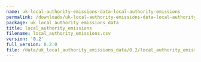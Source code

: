 ```yaml
---
name: uk-local-authority-emissions-data-local-authority-emissions
permalink: /downloads/uk-local-authority-emissions-data-local-authority-emissions/0_2
package: uk_local_authority_emissions_data
title: local_authority_emissions
filename: local_authority_emissions.csv
version: '0.2'
full_version: 0.2.0
file: /data/uk_local_authority_emissions_data/0.2/local_authority_emissions.csv
---
```

